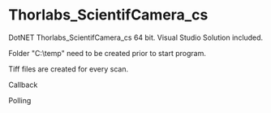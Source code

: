# Thorlabs_ScientifCamera_cs
DotNET Thorlabs_ScientifCamera_cs
64 bit.
Visual Studio Solution included.

Folder "C:\temp" need to be created prior to start program.

Tiff files are created for every scan.

Callback

Polling


